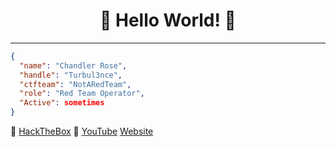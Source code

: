 <div align="center">

# 🤗 Hello World! 🤗

</div>

---

```json
{
  "name": "Chandler Rose",
  "handle": "Turbul3nce",
  "ctfteam": "NotARedTeam",
  "role": "Red Team Operator",
  "Active": sometimes
}
```
<div align="left">

👾 [HackTheBox](https://app.hackthebox.com/profile/badges/1055111)  🎥 [YouTube](https://www.youtube.com/channel/UCmX-WqhGSMDbBSs9nHjF-wA)   [Website](https://bugculture.io) 
<br>
<br>

